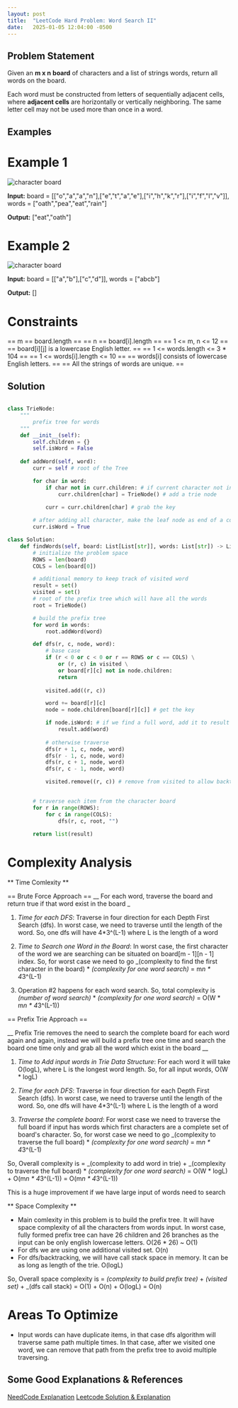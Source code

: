 ```yaml
---
layout: post
title:  "LeetCode Hard Problem: Word Search II"
date:   2025-01-05 12:04:00 -0500
---
```

## Problem Statement
Given an **m x n** __board__ of characters and a list of strings words, return all words on the board.

Each word must be constructed from letters of sequentially adjacent cells, where **adjacent cells** are horizontally or vertically neighboring. The same letter cell may not be used more than once in a word.

## Examples
# Example 1
![character board](/static/img/word_search_ii_example_1.png)

**Input:** 
board = [["o","a","a","n"],["e","t","a","e"],["i","h","k","r"],["i","f","l","v"]], 
words = ["oath","pea","eat","rain"]

**Output:** ["eat","oath"]

# Example 2
![character board](/static/img/word_search_ii_example_2.png)

**Input:** 
board = [["a","b"],["c","d"]], 
words = ["abcb"]

**Output:** []

# Constraints

== m == board.length == 
== n == board[i].length == 
== 1 <= m, n <= 12 == 
== board[i][j] is a lowercase English letter. == 
== 1 <= words.length <= 3 * 104 == 
== 1 <= words[i].length <= 10 == 
== words[i] consists of lowercase English letters. == 
== All the strings of words are unique. == 


## Solution

```python

class TrieNode:
    """
        prefix tree for words
    """
    def __init__(self):
        self.children = {}
        self.isWord = False
    
    def addWord(self, word):
        curr = self # root of the Tree

        for char in word:
            if char not in curr.children: # if current character not in children dictionary keys
                curr.children[char] = TrieNode() # add a trie node

            curr = curr.children[char] # grab the key
        
        # after adding all character, make the leaf node as end of a complete word
        curr.isWord = True

class Solution:
    def findWords(self, board: List[List[str]], words: List[str]) -> List[str]:
        # initialize the problem space
        ROWS = len(board)
        COLS = len(board[0])

        # additional memory to keep track of visited word
        result = set()
        visited = set()
        # root of the prefix tree which will have all the words
        root = TrieNode()

        # build the prefix tree
        for word in words:
            root.addWord(word)

        def dfs(r, c, node, word):
            # base case
            if (r < 0 or c < 0 or r == ROWS or c == COLS) \
                or (r, c) in visited \
                or board[r][c] not in node.children:
                return
            
            visited.add((r, c))

            word += board[r][c]
            node = node.children[board[r][c]] # get the key

            if node.isWord: # if we find a full word, add it to result
                result.add(word)
            
            # otherwise traverse
            dfs(r + 1, c, node, word)
            dfs(r - 1, c, node, word)
            dfs(r, c + 1, node, word)
            dfs(r, c - 1, node, word)

            visited.remove((r, c)) # remove from visited to allow backtracking
        

        # traverse each item from the character board
        for r in range(ROWS):
            for c in range(COLS):
                dfs(r, c, root, "")
        
        return list(result)

```
# Complexity Analysis
** Time Comlexity **

== Brute Force Approach == 
__ For each word, traverse the board and return true if that word exist in the board _

 1. _Time for each DFS_: Traverse in four direction for each Depth First Search (dfs). In worst case, we need to traverse until the length of the word. So, one dfs will have 4*3^(L-1) where L is the length of a word

 2. _Time to Search one Word in the Board_: In worst case, the first character of the word we are searching can be situated on board[m - 1][n - 1] index. So, for worst case we need to go _(complexity to find the first character in the board) * _(complexity for one word search)_ = m*n * 4*3^(L-1)

 3. Operation #2 happens for each word search. 
 So, total complexity is _(number of word search)_ * _(complexity for one word search)_ = O(W * m*n * 4*3^(L-1))

== Prefix Trie Approach == 

__ Prefix Trie removes the need to search the complete board for each word again and again, instead we will build a prefix tree one time and search the board one time only and grab all the word which exist in the board __

 1. _Time to Add input words in Trie Data Structure_: For each word it will take O(logL), where L is the longest word length. So, for all input words, O(W * logL)

 2. _Time for each DFS_: Traverse in four direction for each Depth First Search (dfs). In worst case, we need to traverse until the length of the word. So, one dfs will have 4*3^(L-1) where L is the length of a word

 3. _Traverse the complete board_: For worst case we need to traverse the full board if input has words which first characters are a complete set of board's character. So, for worst case we need to go _(complexity to traverse the full board) * _(complexity for one word search)_ = m*n * 4*3^(L-1)

 So, Overall complexity is
 = _(complexity to add word in trie) + _(complexity to traverse the full board) * _(complexity for one word search)_ 
 = O(W * logL) + O(m*n * 4*3^(L-1))
 = O(m*n * 4*3^(L-1))

This is a huge improvement if we have large input of words need to search

** Space Complexity **

 - Main comlexity in this problem is to build the prefix tree. It will have space complexity of all the characters from words input. In worst case, fully formed prefix tree can have 26 children and 26 branches as the input can be only english lowercase letters. O(26 * 26) ~ O(1)
 - For dfs we are using one additional visited set. O(n)
 - For dfs/backtracking, we will have call stack space in memory. It can be as long as length of the trie. O(logL)

 So, Overall space complexity is 
 = _(complexity to build prefix tree)_ + _(visited set)_ + _(dfs call stack)
 = O(1) + O(n) + O(logL)
 = O(n)

# Areas To Optimize
- Input words can have duplicate items, in that case dfs algorithm will traverse same path multiple times.
In that case, after we visited one word, we can remove that path from the prefix tree to avoid multiple traversing.

## Some Good Explanations & References

[NeedCode Explanation](https://www.youtube.com/watch?v=asbcE9mZz_U)
[Leetcode Solution & Explanation](https://leetcode.com/problems/word-search-ii/solutions/387990/word-search-ii/)